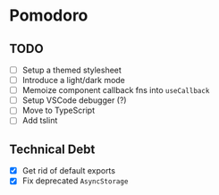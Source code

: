 # Pomodoro

## TODO

- [ ] Setup a themed stylesheet
- [ ] Introduce a light/dark mode
- [ ] Memoize component callback fns into `useCallback`
- [ ] Setup VSCode debugger (?)
- [ ] Move to TypeScript
- [ ] Add tslint

## Technical Debt

- [x] Get rid of default exports
- [x] Fix deprecated `AsyncStorage`
